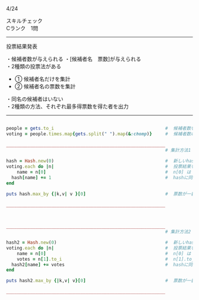 4/24

スキルチェック  
Cランク　1問  
  
-------------------------------------------

投票結果発表

・候補者数が与えられる
・[候補者名　票数]が与えられる  
・2種類の投票法がある  
  - ① 候補者名だけを集計  
  - ② 候補者名の票数を集計
 
・同名の候補者はいない  
・2種類の方法、それぞれ最多得票数を得た者を出力  
 
-------------------------------------------

```ruby

people = gets.to_i                                          #  候補者数を取得
voting = people.times.map{gets.split(" ").map(&:chomp)}     #  候補者数の分、候補者名と票数を取得

____________________________________________________________
                                                            # 集計方法1
 
hash = Hash.new(0)                                          #  新しいhashを作成
voting.each do |n|                                          #  投票結果を処理していく
    name = n[0]                                             #  n[0] は 候補者名
  hash[name] += 1                                           #  hashに同じ名前があれば、その値+1
end

puts hash.max_by {|k,v| v }[0]                              #  票数が一番高い候補者名を出力

____________________________________________________________
 
 

____________________________________________________________
                                                            # 集計方法2

hash2 = Hash.new(0)                                         #  新しいhashを作成
voting.each do |n|                                          #  投票結果を処理していく
    name = n[0]                                             #  n[0] は 候補者名
    votes = n[1].to_i                                       #  n[1].to_i は 票数
  hash2[name] += votes                                      #  hashに同じ名前があれば、その値+票数
end

puts hash2.max_by {|k,v| v}[0]                              #  票数が一番高い候補者名を出力

____________________________________________________________

```
